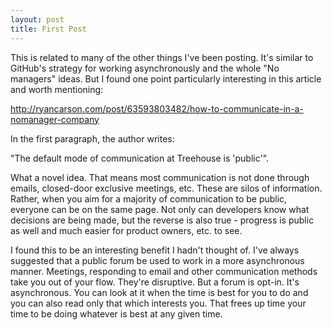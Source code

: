 ```yaml
---
layout: post
title: First Post
---
```


This is related to many of the other things I've been posting. It's similar to GitHub's strategy for working asynchronously and the whole "No managers" ideas. But I found one point particularly interesting in this article and worth mentioning:

http://ryancarson.com/post/63593803482/how-to-communicate-in-a-nomanager-company

In the first paragraph, the author writes:

"The default mode of communication at Treehouse is 'public'".

What a novel idea. That means most communication is not done through emails, closed-door exclusive meetings, etc. These are silos of information. Rather, when you aim for a majority of communication to be public, everyone can be on the same page. Not only can developers know what decisions are being made, but the reverse is also true - progress is public as well and much easier for product owners, etc. to see.

I found this to be an interesting benefit I hadn't thought of. I've always suggested that a public forum be used to work in a more asynchronous manner. Meetings, responding to email and other communication methods take you out of your flow. They're disruptive. But a forum is opt-in. It's asynchronous. You can look at it when the time is best for you to do and you can also read only that which interests you. That frees up time your time to be doing whatever is best at any given time.

